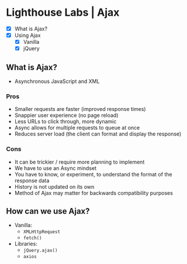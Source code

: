 # Lighthouse Labs | Ajax

* [X] What is Ajax?
* [X] Using Ajax
    * [X] Vanilla
    * [X] jQuery

## What is Ajax?

* Asynchronous JavaScript and XML

### Pros

* Smaller requests are faster (improved response times)
* Snappier user experience (no page reload)
* Less URLs to click through, more dynamic
* Async allows for multiple requests to queue at once
* Reduces server load (the client can format and display the response)

### Cons

* It can be trickier / require more planning to implement
* We have to use an Async mindset
* You have to know, or experiment, to understand the format of the response data
* History is not updated on its own
* Method of Ajax may matter for backwards compatibility purposes

## How can we use Ajax?

* Vanilla:
    * `XMLHttpRequest`
    * `fetch()`
* Libraries:
    * `jQuery.ajax()`
    * `axios`
